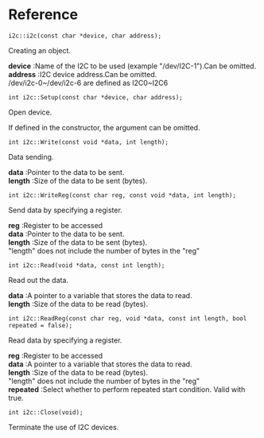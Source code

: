 # Reference
```
i2c::i2c(const char *device, char address);
```
Creating an object.

**device** :Name of the I2C to be used (example "/dev/I2C-1").Can be omitted.\
**address** :I2C device address.Can be omitted.\
/dev/i2c-0~/dev/i2c-6 are defined as I2C0~I2C6
```
int i2c::Setup(const char *device, char address);
```
Open device.

If defined in the constructor, the argument can be omitted.
```
int i2c::Write(const void *data, int length);
```
Data sending.

**data** :Pointer to the data to be sent.\
**length** :Size of the data to be sent (bytes).
```
int i2c::WriteReg(const char reg, const void *data, int length);
```
Send data by specifying a register.

**reg** :Register to be accessed\
**data** :Pointer to the data to be sent.\
**length** :Size of the data to be sent (bytes).\
"length" does not include the number of bytes in the "reg"
```
int i2c::Read(void *data, const int length);
```
Read out the data.

**data** :A pointer to a variable that stores the data to read.\
**length** :Size of the data to be read (bytes).
```
int i2c::ReadReg(const char reg, void *data, const int length, bool repeated = false);
```
Read data by specifying a register.

**reg** :Register to be accessed\
**data** :A pointer to a variable that stores the data to read.\
**length** :Size of the data to be read (bytes).\
"length" does not include the number of bytes in the "reg"\
**repeated** :Select whether to perform repeated start condition.  Valid with true.
```
int i2c::Close(void);
```
Terminate the use of I2C devices.
